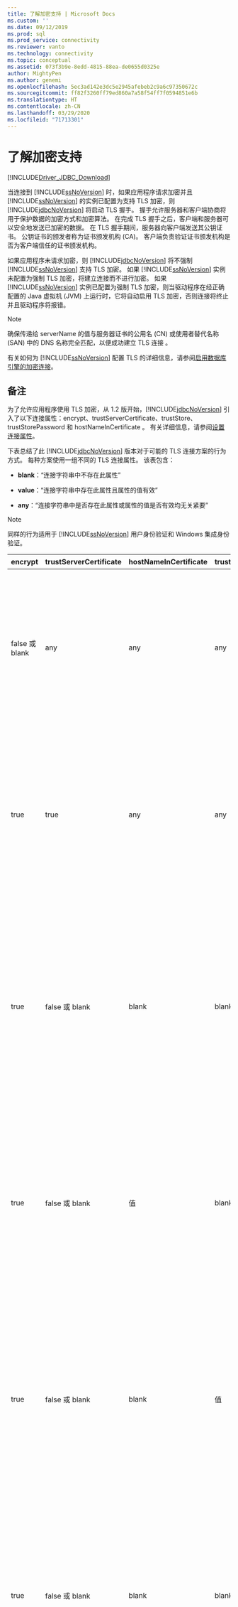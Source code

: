 ```yaml
---
title: 了解加密支持 | Microsoft Docs
ms.custom: ''
ms.date: 09/12/2019
ms.prod: sql
ms.prod_service: connectivity
ms.reviewer: vanto
ms.technology: connectivity
ms.topic: conceptual
ms.assetid: 073f3b9e-8edd-4815-88ea-de0655d0325e
author: MightyPen
ms.author: genemi
ms.openlocfilehash: 5ec3ad142e3dc5e2945afebeb2c9a6c97350672c
ms.sourcegitcommit: ff82f3260ff79ed860a7a58f54ff7f0594851e6b
ms.translationtype: HT
ms.contentlocale: zh-CN
ms.lasthandoff: 03/29/2020
ms.locfileid: "71713301"
---
```

# <a name="understanding-encryption-support"></a>了解加密支持

[!INCLUDE[Driver_JDBC_Download](../../includes/driver_jdbc_download.md)]

当连接到 [!INCLUDE[ssNoVersion](../../includes/ssnoversion-md.md)] 时，如果应用程序请求加密并且 [!INCLUDE[ssNoVersion](../../includes/ssnoversion-md.md)] 的实例已配置为支持 TLS 加密，则 [!INCLUDE[jdbcNoVersion](../../includes/jdbcnoversion_md.md)] 将启动 TLS 握手。 握手允许服务器和客户端协商将用于保护数据的加密方式和加密算法。 在完成 TLS 握手之后，客户端和服务器可以安全地发送已加密的数据。 在 TLS 握手期间，服务器向客户端发送其公钥证书。 公钥证书的颁发者称为证书颁发机构 (CA)。 客户端负责验证证书颁发机构是否为客户端信任的证书颁发机构。  
  
如果应用程序未请求加密，则 [!INCLUDE[jdbcNoVersion](../../includes/jdbcnoversion_md.md)] 将不强制 [!INCLUDE[ssNoVersion](../../includes/ssnoversion-md.md)] 支持 TLS 加密。 如果 [!INCLUDE[ssNoVersion](../../includes/ssnoversion-md.md)] 实例未配置为强制 TLS 加密，将建立连接而不进行加密。 如果 [!INCLUDE[ssNoVersion](../../includes/ssnoversion-md.md)] 实例已配置为强制 TLS 加密，则当驱动程序在经正确配置的 Java 虚拟机 (JVM) 上运行时，它将自动启用 TLS 加密，否则连接将终止并且驱动程序将报错。  
  
> [!NOTE]  
> 确保传递给 serverName 的值与服务器证书的公用名 (CN) 或使用者替代名称 (SAN) 中的 DNS 名称完全匹配，以便成功建立 TLS 连接  。  
>
> 有关如何为 [!INCLUDE[ssNoVersion](../../includes/ssnoversion-md.md)] 配置 TLS 的详细信息，请参阅[启用数据库引擎的加密连接](../../database-engine/configure-windows/enable-encrypted-connections-to-the-database-engine.md)。  
  
## <a name="remarks"></a>备注

为了允许应用程序使用 TLS 加密，从 1.2 版开始，[!INCLUDE[jdbcNoVersion](../../includes/jdbcnoversion_md.md)] 引入了以下连接属性：encrypt、trustServerCertificate、trustStore、trustStorePassword 和 hostNameInCertificate      。 有关详细信息，请参阅[设置连接属性](../../connect/jdbc/setting-the-connection-properties.md)。  
  
 下表总结了此 [!INCLUDE[jdbcNoVersion](../../includes/jdbcnoversion_md.md)] 版本对于可能的 TLS 连接方案的行为方式。 每种方案使用一组不同的 TLS 连接属性。 该表包含：  
  
- **blank**：“连接字符串中不存在此属性”  
  
- **value**：“连接字符串中存在此属性且属性的值有效”  
  
- **any**：“连接字符串中是否存在此属性或属性的值是否有效均无关紧要”  
  
> [!NOTE]  
> 同样的行为适用于 [!INCLUDE[ssNoVersion](../../includes/ssnoversion-md.md)] 用户身份验证和 Windows 集成身份验证。  
  
| encrypt        | trustServerCertificate | hostNameInCertificate | trustStore | trustStorePassword | 行为                                                                                                                                                                                                                                                                                                                                                                                                                                                                                                                                                                                                                                                                                                                                                                                    |
| -------------- | ---------------------- | --------------------- | ---------- | ------------------ | ------------------------------------------------------------------------------------------------------------------------------------------------------------------------------------------------------------------------------------------------------------------------------------------------------------------------------------------------------------------------------------------------------------------------------------------------------------------------------------------------------------------------------------------------------------------------------------------------------------------------------------------------------------------------------------------------------------------------------------------------------------------------------------------- |
| false 或 blank | any                    | any                   | any        | any                | [!INCLUDE[jdbcNoVersion](../../includes/jdbcnoversion_md.md)] 将不强制 [!INCLUDE[ssNoVersion](../../includes/ssnoversion-md.md)] 支持 TLS 加密。 如果服务器具有自签名证书，驱动程序将启动 TLS 证书交换。 将不会验证 TLS 证书，而只加密登录数据包中的凭据。<br /><br /> 如果服务器要求客户端支持 TLS 加密，驱动程序将启动 TLS 证书交换。 将不验证 TLS 证书，但将加密整个通信。                                                                                                                                                                                    |
| true           | true                   | any                   | any        | any                | [!INCLUDE[jdbcNoVersion](../../includes/jdbcnoversion_md.md)] 要求对 [!INCLUDE[ssNoVersion](../../includes/ssnoversion-md.md)] 使用 TLS 加密。<br /><br /> 如果服务器要求客户端支持 TLS 加密，或者服务器支持加密，则驱动程序将启动 TLS 证书交换。 请注意，如果 trustServerCertificate 属性设置为“true”，驱动程序将不验证 TLS 证书  。<br /><br /> 如果服务器未配置为支持加密，驱动程序将报错并终止连接。                                                                                                                                                                                          |
| true           | false 或 blank         | blank                 | blank      | blank              | [!INCLUDE[jdbcNoVersion](../../includes/jdbcnoversion_md.md)] 要求对 [!INCLUDE[ssNoVersion](../../includes/ssnoversion-md.md)] 使用 TLS 加密。<br /><br /> 如果服务器要求客户端支持 TLS 加密，或者服务器支持加密，则驱动程序将启动 TLS 证书交换。<br /><br /> 驱动程序将使用在连接 URL 上指定的 serverName 属性以验证服务器 TLS 证书，并依赖于信任关系管理器工厂的查找规则以确定要使用哪一个证书存储区  。<br /><br /> 如果服务器未配置为支持加密，驱动程序将报错并终止连接。                                                                             |
| true           | false 或 blank         | 值                 | blank      | blank              | [!INCLUDE[jdbcNoVersion](../../includes/jdbcnoversion_md.md)] 要求对 [!INCLUDE[ssNoVersion](../../includes/ssnoversion-md.md)] 使用 TLS 加密。<br /><br /> 如果服务器要求客户端支持 TLS 加密，或者服务器支持加密，则驱动程序将启动 TLS 证书交换。<br /><br /> 驱动程序将使用为 hostNameInCertificate 属性指定的值验证 TLS 证书的 subject 值  。<br /><br /> 如果服务器未配置为支持加密，驱动程序将报错并终止连接。                                                                                                                                                                 |
| true           | false 或 blank         | blank                 | 值      | 值              | [!INCLUDE[jdbcNoVersion](../../includes/jdbcnoversion_md.md)] 要求对 [!INCLUDE[ssNoVersion](../../includes/ssnoversion-md.md)] 使用 TLS 加密。<br /><br /> 如果服务器要求客户端支持 TLS 加密，或者服务器支持加密，则驱动程序将启动 TLS 证书交换。<br /><br /> 驱动程序将使用 trustStore 属性值查找证书 trustStore 文件，并使用 trustStorePassword 属性值检查 trustStore 文件的完整性   。<br /><br /> 如果服务器未配置为支持加密，驱动程序将报错并终止连接。                                                                                                                |
| true           | false 或 blank         | blank                 | blank      | 值              | [!INCLUDE[jdbcNoVersion](../../includes/jdbcnoversion_md.md)] 要求对 [!INCLUDE[ssNoVersion](../../includes/ssnoversion-md.md)] 使用 TLS 加密。<br /><br /> 如果服务器要求客户端支持 TLS 加密，或者服务器支持加密，则驱动程序将启动 TLS 证书交换。<br /><br /> 驱动程序将使用 trustStorePassword 属性值检查默认 trustStore 文件的完整性  。<br /><br /> 如果服务器未配置为支持加密，驱动程序将报错并终止连接。                                                                                                                                                                                  |
| true           | false 或 blank         | blank                 | 值      | blank              | [!INCLUDE[jdbcNoVersion](../../includes/jdbcnoversion_md.md)] 要求对 [!INCLUDE[ssNoVersion](../../includes/ssnoversion-md.md)] 使用 TLS 加密。<br /><br /> 如果服务器要求客户端支持 TLS 加密，或者服务器支持加密，则驱动程序将启动 TLS 证书交换。<br /><br /> 驱动程序将使用 trustStore 属性值查找 trustStore 文件的位置  。<br /><br /> 如果服务器未配置为支持加密，驱动程序将报错并终止连接。                                                                                                                                                                                                 |
| true           | false 或 blank         | 值                 | blank      | 值              | [!INCLUDE[jdbcNoVersion](../../includes/jdbcnoversion_md.md)] 要求对 [!INCLUDE[ssNoVersion](../../includes/ssnoversion-md.md)] 使用 TLS 加密。<br /><br /> 如果服务器要求客户端支持 TLS 加密，或者服务器支持加密，则驱动程序将启动 TLS 证书交换。<br /><br /> 驱动程序将使用 trustStorePassword 属性值检查默认 trustStore 文件的完整性  。 此外，驱动程序还将使用 hostNameInCertificate 属性值以验证 TLS 证书  。<br /><br /> 如果服务器未配置为支持加密，驱动程序将报错并终止连接。                                                                   |
| true           | false 或 blank         | 值                 | 值      | blank              | [!INCLUDE[jdbcNoVersion](../../includes/jdbcnoversion_md.md)] 要求对 [!INCLUDE[ssNoVersion](../../includes/ssnoversion-md.md)] 使用 TLS 加密。<br /><br /> 如果服务器要求客户端支持 TLS 加密，或者服务器支持加密，则驱动程序将启动 TLS 证书交换。<br /><br /> 驱动程序将使用 trustStore 属性值查找 trustStore 文件的位置  。 此外，驱动程序还将使用 hostNameInCertificate 属性值以验证 TLS 证书  。<br /><br /> 如果服务器未配置为支持加密，驱动程序将报错并终止连接。                                                                                  |
| true           | false 或 blank         | 值                 | 值      | 值              | [!INCLUDE[jdbcNoVersion](../../includes/jdbcnoversion_md.md)] 要求对 [!INCLUDE[ssNoVersion](../../includes/ssnoversion-md.md)] 使用 TLS 加密。<br /><br /> 如果服务器要求客户端支持 TLS 加密，或者服务器支持加密，则驱动程序将启动 TLS 证书交换。<br /><br /> 驱动程序将使用 trustStore 属性值查找证书 trustStore 文件，并使用 trustStorePassword 属性值检查 trustStore 文件的完整性   。 此外，驱动程序还将使用 hostNameInCertificate 属性值以验证 TLS 证书  。<br /><br /> 如果服务器未配置为支持加密，驱动程序将报错并终止连接。 |
  
如果 encrypt 属性设置为 true，则 [!INCLUDE[jdbcNoVersion](../../includes/jdbcnoversion_md.md)] 将使用 JVM 的默认 JSSE 安全提供程序与 [!INCLUDE[ssNoVersion](../../includes/ssnoversion-md.md)] 协商 TLS 加密。 默认的安全提供程序可能不支持成功协商 TLS 加密所需的全部功能。 例如，默认的安全提供程序可能不支持在 [!INCLUDE[ssNoVersion](../../includes/ssnoversion-md.md)] TLS 证书中使用的 RSA 公钥的大小。 在这种情况下，默认的安全提供程序可能报错，此错误将导致 JDBC 驱动程序终止连接。 为了解决这一问题，请执行下列操作之一：  
  
- 使用具有较小 RSA 公钥的服务器证书配置 [!INCLUDE[ssNoVersion](../../includes/ssnoversion-md.md)]  
  
- 在“\<java 主文件夹>/lib/security/java.security”安全属性文件中将 JVM 配置为使用其他 JSSE 安全提供程序  
  
- 使用其他 JVM  
  
## <a name="validating-server-tls-certificate"></a>验证服务器 TLS 证书  

在 TLS 握手期间，服务器向客户端发送其公钥证书。 JDBC 驱动程序或客户端必须验证服务器证书是由客户端信任的证书颁发机构颁发的。 驱动程序要求服务器证书必须满足以下条件：  
  
- 证书是由受信任的证书颁发机构颁发的。  
  
- 必须颁发证书才能进行服务器身份验证。  
  
- 证书未过期。  
  
- 证书使用者中的公用名 (CN) 或使用者替代名称 (SAN) 中的 DNS 名称与连接字符串中指定的 serverName 值完全匹配，或与 hostNameInCertificate 属性值（如果指定）完全匹配   。  
  
- DNS 名称可包含通配符。 但 [!INCLUDE[jdbcNoVersion](../../includes/jdbcnoversion_md.md)] 不支持通配符匹配。 也就是说，abc.com 与 \*.com 不匹配，但 \*.com 与 \*.匹配。  
  
## <a name="see-also"></a>另请参阅

[使用加密](../../connect/jdbc/using-ssl-encryption.md)

[保护 JDBC 驱动程序应用程序](../../connect/jdbc/securing-jdbc-driver-applications.md)  
